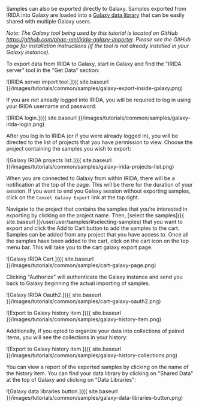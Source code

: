 Samples can also be exported directly to Galaxy. Samples exported from IRIDA into Galaxy are loaded into a [Galaxy data library](https://galaxyproject.org/data-libraries/) that can be easily shared with multiple Galaxy users.

*Note: The Galaxy tool being used by this tutorial is located on GitHub <https://github.com/phac-nml/irida-galaxy-importer>. Please see the GitHub page for installation instructions (if the tool is not already installed in your Galaxy instance).*

To export data from IRIDA to Galaxy, start in Galaxy and find the "IRIDA server" tool in the "Get Data" section:

![IRIDA server import tool.]({{ site.baseurl }}/images/tutorials/common/samples/galaxy-export-inside-galaxy.png)

If you are not already logged into IRIDA, you will be required to log in using your IRIDA username and password:

![IRIDA login.]({{ site.baseurl }}/images/tutorials/common/samples/galaxy-irida-login.png)

After you log in to IRIDA (or if you were already logged in), you will be directed to the list of projects that you have permission to view. Choose the project containing the samples you wish to export:

![Galaxy IRIDA projects list.]({{ site.baseurl }}/images/tutorials/common/samples/galaxy-irida-projects-list.png)

When you are connected to Galaxy from within IRIDA, there will be a notification at the top of the page. This will be there for the duration of your session. If you want to end you Galaxy session without exporting samples, click on the `Cancel Galaxy Export` link at the top right.

Navigate to the project that contains the samples that you’re interested in exporting by clicking on the project name. Then, [select the samples]({{ site.baseurl }}/user/user/samples/#selecting-samples) that you want to export and click the Add to Cart button to add the samples to the cart. Samples can be added from any project that you have access to. Once all the samples have been added to the cart, click on the cart icon on the top menu bar. This will take you to the cart galaxy export page.

![Galaxy IRIDA Cart.]({{ site.baseurl }}/images/tutorials/common/samples/cart-galaxy-page.png)

Clicking "Authorize" will authenticate the Galaxy instance and send you back to Galaxy beginning the actual importing of samples.

![Galaxy IRIDA Oauth2.]({{ site.baseurl }}/images/tutorials/common/samples/cart-galaxy-oauth2.png)

![Export to Galaxy history item.]({{ site.baseurl }}/images/tutorials/common/samples/galaxy-history-item.png)

Additionally, if you opted to organize your data into collections of paired items, you will see the collections in your history:

![Export to Galaxy history item.]({{ site.baseurl }}/images/tutorials/common/samples/galaxy-history-collections.png)

You can view a report of the exported samples by clicking on the name of the history item. You can find your data library by clicking on "Shared Data" at the top of Galaxy and clicking on "Data Libraries":

![Galaxy data libraries button.]({{ site.baseurl }}/images/tutorials/common/samples/galaxy-data-libraries-button.png)
